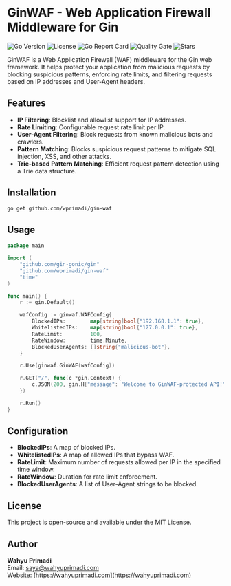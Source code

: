 # GinWAF - Web Application Firewall Middleware for Gin

![Go Version](https://img.shields.io/github/go-mod/go-version/wprimadi/gin-waf)
![License](https://img.shields.io/github/license/wprimadi/gin-waf)
![Go Report Card](https://goreportcard.com/badge/github.com/wprimadi/gin-waf)
![Quality Gate](https://sonarcloud.io/api/project_badges/measure?project=wprimadi_gin-waf&metric=alert_status)
![Stars](https://img.shields.io/github/stars/wprimadi/gin-waf?style=social)

GinWAF is a Web Application Firewall (WAF) middleware for the Gin web framework. It helps protect your application from malicious requests by blocking suspicious patterns, enforcing rate limits, and filtering requests based on IP addresses and User-Agent headers.

## Features
- **IP Filtering**: Blocklist and allowlist support for IP addresses.
- **Rate Limiting**: Configurable request rate limit per IP.
- **User-Agent Filtering**: Block requests from known malicious bots and crawlers.
- **Pattern Matching**: Blocks suspicious request patterns to mitigate SQL injection, XSS, and other attacks.
- **Trie-based Pattern Matching**: Efficient request pattern detection using a Trie data structure.

## Installation
```sh
go get github.com/wprimadi/gin-waf
```

## Usage

```go
package main

import (
	"github.com/gin-gonic/gin"
	"github.com/wprimadi/gin-waf"
	"time"
)

func main() {
	r := gin.Default()

	wafConfig := ginwaf.WAFConfig{
		BlockedIPs:        map[string]bool{"192.168.1.1": true},
		WhitelistedIPs:    map[string]bool{"127.0.0.1": true},
		RateLimit:         100,
		RateWindow:        time.Minute,
		BlockedUserAgents: []string{"malicious-bot"},
	}

	r.Use(ginwaf.GinWAF(wafConfig))

	r.GET("/", func(c *gin.Context) {
		c.JSON(200, gin.H{"message": "Welcome to GinWAF-protected API!"})
	})

	r.Run()
}
```

## Configuration
- **BlockedIPs**: A map of blocked IPs.
- **WhitelistedIPs**: A map of allowed IPs that bypass WAF.
- **RateLimit**: Maximum number of requests allowed per IP in the specified time window.
- **RateWindow**: Duration for rate limit enforcement.
- **BlockedUserAgents**: A list of User-Agent strings to be blocked.

## License
This project is open-source and available under the MIT License.

## Author
**Wahyu Primadi**  
Email: [saya@wahyuprimadi.com](mailto:saya@wahyuprimadi.com)  
Website: [https://wahyuprimadi.com](https://wahyuprimadi.com)

